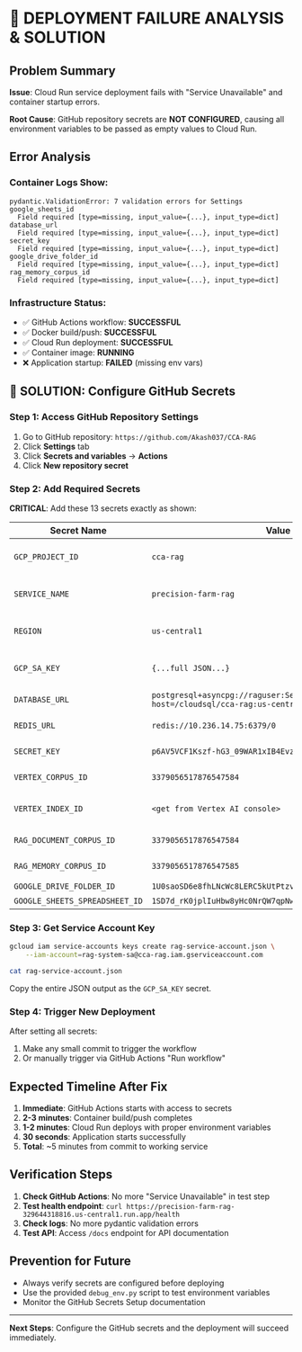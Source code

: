 # 🚨 DEPLOYMENT FAILURE ANALYSIS & SOLUTION

## Problem Summary

**Issue**: Cloud Run service deployment fails with "Service Unavailable" and container startup errors.

**Root Cause**: GitHub repository secrets are **NOT CONFIGURED**, causing all environment variables to be passed as empty values to Cloud Run.

## Error Analysis

### Container Logs Show:
```
pydantic.ValidationError: 7 validation errors for Settings
google_sheets_id
  Field required [type=missing, input_value={...}, input_type=dict]
database_url  
  Field required [type=missing, input_value={...}, input_type=dict]
secret_key
  Field required [type=missing, input_value={...}, input_type=dict]
google_drive_folder_id
  Field required [type=missing, input_value={...}, input_type=dict]
rag_memory_corpus_id
  Field required [type=missing, input_value={...}, input_type=dict]
```

### Infrastructure Status:
- ✅ GitHub Actions workflow: **SUCCESSFUL**
- ✅ Docker build/push: **SUCCESSFUL** 
- ✅ Cloud Run deployment: **SUCCESSFUL**
- ✅ Container image: **RUNNING**
- ❌ Application startup: **FAILED** (missing env vars)

## 🔧 SOLUTION: Configure GitHub Secrets

### Step 1: Access GitHub Repository Settings
1. Go to GitHub repository: `https://github.com/Akash037/CCA-RAG`
2. Click **Settings** tab
3. Click **Secrets and variables** → **Actions**
4. Click **New repository secret**

### Step 2: Add Required Secrets

**CRITICAL**: Add these 13 secrets exactly as shown:

| Secret Name | Value | Notes |
|-------------|-------|--------|
| `GCP_PROJECT_ID` | `cca-rag` | Google Cloud project ID |
| `SERVICE_NAME` | `precision-farm-rag` | Cloud Run service name |
| `REGION` | `us-central1` | GCP deployment region |
| `GCP_SA_KEY` | `{...full JSON...}` | Service account key JSON |
| `DATABASE_URL` | `postgresql+asyncpg://raguser:SecurePassword123!@/ragdb?host=/cloudsql/cca-rag:us-central1:rag-database` | PostgreSQL connection |
| `REDIS_URL` | `redis://10.236.14.75:6379/0` | Redis connection |
| `SECRET_KEY` | `p6AV5VCF1Kszf-hG3_09WAR1xIB4EvzYnoIS6HDZhiI` | App secret key |
| `VERTEX_CORPUS_ID` | `3379056517876547584` | Vertex AI corpus ID |
| `VERTEX_INDEX_ID` | `<get from Vertex AI console>` | Vector search index |
| `RAG_DOCUMENT_CORPUS_ID` | `3379056517876547584` | Document corpus |
| `RAG_MEMORY_CORPUS_ID` | `3379056517876547585` | Memory corpus |
| `GOOGLE_DRIVE_FOLDER_ID` | `1U0saoSD6e8fhLNcWc8LERC5kUtPtzvrA` | Drive folder |
| `GOOGLE_SHEETS_SPREADSHEET_ID` | `1SD7d_rK0jplIuHbw8yHc0NrQW7qpNw9L0H7O-8RQhcQ` | Sheets ID |

### Step 3: Get Service Account Key
```bash
gcloud iam service-accounts keys create rag-service-account.json \
    --iam-account=rag-system-sa@cca-rag.iam.gserviceaccount.com

cat rag-service-account.json
```
Copy the entire JSON output as the `GCP_SA_KEY` secret.

### Step 4: Trigger New Deployment
After setting all secrets:
1. Make any small commit to trigger the workflow
2. Or manually trigger via GitHub Actions "Run workflow"

## Expected Timeline After Fix
1. **Immediate**: GitHub Actions starts with access to secrets
2. **2-3 minutes**: Container build/push completes
3. **1-2 minutes**: Cloud Run deploys with proper environment variables
4. **30 seconds**: Application starts successfully
5. **Total**: ~5 minutes from commit to working service

## Verification Steps
1. **Check GitHub Actions**: No more "Service Unavailable" in test step
2. **Test health endpoint**: `curl https://precision-farm-rag-329644318816.us-central1.run.app/health`
3. **Check logs**: No more pydantic validation errors
4. **Test API**: Access `/docs` endpoint for API documentation

## Prevention for Future
- Always verify secrets are configured before deploying
- Use the provided `debug_env.py` script to test environment variables
- Monitor the GitHub Secrets Setup documentation

---

**Next Steps**: Configure the GitHub secrets and the deployment will succeed immediately.
